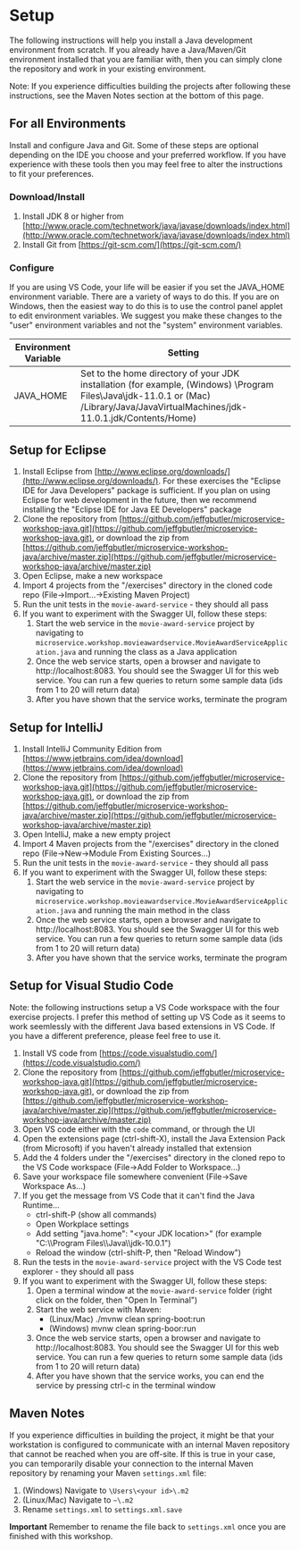 # Setup

The following instructions will help you install a Java development environment from scratch. If you already have a Java/Maven/Git environment installed that you are familiar with, then you can simply clone the repository and work in your existing environment.

Note: If you experience difficulties building the projects after following these instructions, see the Maven Notes section at the bottom of this page.

## For all Environments
Install and configure Java and Git. Some of these steps are optional depending on the IDE you choose and your preferred workflow. If you have experience with these tools then you may feel free to alter the instructions to fit your preferences.

### Download/Install 
1. Install JDK 8 or higher from [http://www.oracle.com/technetwork/java/javase/downloads/index.html](http://www.oracle.com/technetwork/java/javase/downloads/index.html)
1. Install Git from [https://git-scm.com/](https://git-scm.com/)

### Configure
If you are using VS Code, your life will be easier if you set the JAVA_HOME environment variable. There are a variety of ways to do this. If you are on Windows, then the easiest way to do this is to use the control panel applet to edit environment variables. We suggest you make these changes to the "user" environment variables and not the "system" environment variables.

| Environment Variable | Setting |
|----------------------|---------|
| JAVA_HOME| Set to the home directory of your JDK installation (for example, (Windows) \Program Files\Java\jdk-11.0.1 or (Mac) /Library/Java/JavaVirtualMachines/jdk-11.0.1.jdk/Contents/Home) |

## Setup for Eclipse
1. Install Eclipse from [http://www.eclipse.org/downloads/](http://www.eclipse.org/downloads/). For these exercises the "Eclipse IDE for Java Developers" package is sufficient. If you plan on using Eclipse for web development in the future, then we recommend installing the "Eclipse IDE for Java EE Developers" package
1. Clone the repository from [https://github.com/jeffgbutler/microservice-workshop-java.git](https://github.com/jeffgbutler/microservice-workshop-java.git), or download the zip from [https://github.com/jeffgbutler/microservice-workshop-java/archive/master.zip](https://github.com/jeffgbutler/microservice-workshop-java/archive/master.zip)
1. Open Eclipse, make a new workspace
1. Import 4 projects from the "/exercises" directory in the cloned code repo (File->Import...->Existing Maven Project)
1. Run the unit tests in the `movie-award-service` - they should all pass
1. If you want to experiment with the Swagger UI, follow these steps:
    1. Start the web service in the `movie-award-service` project by navigating to `microservice.workshop.movieawardservice.MovieAwardServiceApplication.java` and running the class as a Java application
    1. Once the web service starts, open a browser and navigate to http://localhost:8083. You should see the Swagger UI for this web service. You can run a few queries to return some sample data (ids from 1 to 20 will return data)
    1. After you have shown that the service works, terminate the program
 
## Setup for IntelliJ
1. Install IntelliJ Community Edition from [https://www.jetbrains.com/idea/download](https://www.jetbrains.com/idea/download)
1. Clone the repository from [https://github.com/jeffgbutler/microservice-workshop-java.git](https://github.com/jeffgbutler/microservice-workshop-java.git), or download the zip from [https://github.com/jeffgbutler/microservice-workshop-java/archive/master.zip](https://github.com/jeffgbutler/microservice-workshop-java/archive/master.zip)
1. Open IntelliJ, make a new empty project
1. Import 4 Maven projects from the "/exercises" directory in the cloned repo (File->New->Module From Existing Sources...)
1. Run the unit tests in the `movie-award-service` - they should all pass
1. If you want to experiment with the Swagger UI, follow these steps:
    1. Start the web service in the `movie-award-service` project by navigating to `microservice.workshop.movieawardservice.MovieAwardServiceApplication.java` and running the main method in the class
    1. Once the web service starts, open a browser and navigate to http://localhost:8083. You should see the Swagger UI for this web service. You can run a few queries to return some sample data (ids from 1 to 20 will return data)
    1. After you have shown that the service works, terminate the program

## Setup for Visual Studio Code
Note: the following instructions setup a VS Code workspace with the four exercise projects. I prefer this method of setting up VS Code as it seems to work seemlessly with the different Java based extensions in VS Code. If you have a different preference, please feel free to use it.

1. Install VS code from [https://code.visualstudio.com/](https://code.visualstudio.com/)
1. Clone the repository from [https://github.com/jeffgbutler/microservice-workshop-java.git](https://github.com/jeffgbutler/microservice-workshop-java.git), or download the zip from [https://github.com/jeffgbutler/microservice-workshop-java/archive/master.zip](https://github.com/jeffgbutler/microservice-workshop-java/archive/master.zip)
1. Open VS code either with the `code` command, or through the UI
1. Open the extensions page (ctrl-shift-X), install the Java Extension Pack (from Microsoft) if you haven't already installed that extension
1. Add the 4 folders under the "/exercises" directory in the cloned repo to the VS Code workspace (File->Add Folder to Workspace...)
1. Save your workspace file somewhere convenient (File->Save Workspace As...)
1. If you get the message from VS Code that it can't find the Java Runtime...
   - ctrl-shift-P (show all commands)
   - Open Workplace settings
   - Add setting "java.home": "\<your JDK location\>" (for example "C:\\\\Program Files\\\\Java\\\\jdk-10.0.1")
   - Reload the window (ctrl-shift-P, then "Reload Window")
1. Run the tests in the `movie-award-service` project with the VS Code test explorer - they should all pass
1. If you want to experiment with the Swagger UI, follow these steps:
    1. Open a terminal window at the `movie-award-service` folder (right click on the folder, then "Open In Terminal")
    1. Start the web service with Maven:
        - (Linux/Mac) ./mvnw clean spring-boot:run
        - (Windows) mvnw clean spring-boor:run
    1. Once the web service starts, open a browser and navigate to http://localhost:8083. You should see the Swagger UI for this web service. You can run a few queries to return some sample data (ids from 1 to 20 will return data)
    1. After you have shown that the service works, you can end the service by pressing ctrl-c in the terminal window

## Maven Notes
If you experience difficulties in building the project, it might be that your workstation is configured to communicate with an internal Maven repository that cannot be reached when you are off-site. If this is true in your case, you can temporarily disable your connection to the internal Maven repository by renaming your Maven `settings.xml` file:

1. (Windows) Navigate to `\Users\<your id>\.m2`
2. (Linux/Mac) Navigate to `~\.m2`
3. Rename `settings.xml` to `settings.xml.save`

**Important** Remember to rename the file back to `settings.xml` once you are finished with this workshop. 
